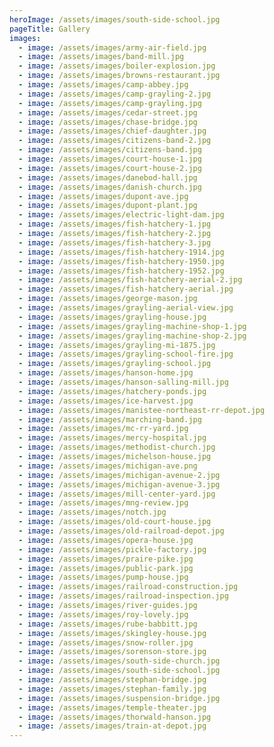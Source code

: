 ```yaml
---
heroImage: /assets/images/south-side-school.jpg
pageTitle: Gallery
images:
  - image: /assets/images/army-air-field.jpg
  - image: /assets/images/band-mill.jpg
  - image: /assets/images/boiler-explosion.jpg
  - image: /assets/images/browns-restaurant.jpg
  - image: /assets/images/camp-abbey.jpg
  - image: /assets/images/camp-grayling-2.jpg
  - image: /assets/images/camp-grayling.jpg
  - image: /assets/images/cedar-street.jpg
  - image: /assets/images/chase-bridge.jpg
  - image: /assets/images/chief-daughter.jpg
  - image: /assets/images/citizens-band-2.jpg
  - image: /assets/images/citizens-band.jpg
  - image: /assets/images/court-house-1.jpg
  - image: /assets/images/court-house-2.jpg
  - image: /assets/images/danebod-hall.jpg
  - image: /assets/images/danish-church.jpg
  - image: /assets/images/dupont-ave.jpg
  - image: /assets/images/dupont-plant.jpg
  - image: /assets/images/electric-light-dam.jpg
  - image: /assets/images/fish-hatchery-1.jpg
  - image: /assets/images/fish-hatchery-2.jpg
  - image: /assets/images/fish-hatchery-3.jpg
  - image: /assets/images/fish-hatchery-1914.jpg
  - image: /assets/images/fish-hatchery-1950.jpg
  - image: /assets/images/fish-hatchery-1952.jpg
  - image: /assets/images/fish-hatchery-aerial-2.jpg
  - image: /assets/images/fish-hatchery-aerial.jpg
  - image: /assets/images/george-mason.jpg
  - image: /assets/images/grayling-aerial-view.jpg
  - image: /assets/images/grayling-house.jpg
  - image: /assets/images/grayling-machine-shop-1.jpg
  - image: /assets/images/grayling-machine-shop-2.jpg
  - image: /assets/images/grayling-mi-1875.jpg
  - image: /assets/images/grayling-school-fire.jpg
  - image: /assets/images/grayling-school.jpg
  - image: /assets/images/hanson-home.jpg
  - image: /assets/images/hanson-salling-mill.jpg
  - image: /assets/images/hatchery-ponds.jpg
  - image: /assets/images/ice-harvest.jpg
  - image: /assets/images/manistee-northeast-rr-depot.jpg
  - image: /assets/images/marching-band.jpg
  - image: /assets/images/mc-rr-yard.jpg
  - image: /assets/images/mercy-hospital.jpg
  - image: /assets/images/methodist-church.jpg
  - image: /assets/images/michelson-house.jpg
  - image: /assets/images/michigan-ave.png
  - image: /assets/images/michigan-avenue-2.jpg
  - image: /assets/images/michigan-avenue-3.jpg
  - image: /assets/images/mill-center-yard.jpg
  - image: /assets/images/mng-review.jpg
  - image: /assets/images/notch.jpg
  - image: /assets/images/old-court-house.jpg
  - image: /assets/images/old-railroad-depot.jpg
  - image: /assets/images/opera-house.jpg
  - image: /assets/images/pickle-factory.jpg
  - image: /assets/images/praire-pike.jpg
  - image: /assets/images/public-park.jpg
  - image: /assets/images/pump-house.jpg
  - image: /assets/images/railroad-construction.jpg
  - image: /assets/images/railroad-inspection.jpg
  - image: /assets/images/river-guides.jpg
  - image: /assets/images/roy-lovely.jpg
  - image: /assets/images/rube-babbitt.jpg
  - image: /assets/images/skingley-house.jpg
  - image: /assets/images/snow-roller.jpg
  - image: /assets/images/sorenson-store.jpg
  - image: /assets/images/south-side-church.jpg
  - image: /assets/images/south-side-school.jpg
  - image: /assets/images/stephan-bridge.jpg
  - image: /assets/images/stephan-family.jpg
  - image: /assets/images/suspension-bridge.jpg
  - image: /assets/images/temple-theater.jpg
  - image: /assets/images/thorwald-hanson.jpg
  - image: /assets/images/train-at-depot.jpg
---
```

